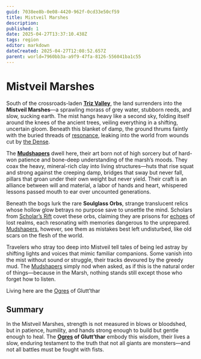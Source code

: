 ```yaml
---
guid: 7038ee8b-0e08-4420-962f-0cd33e50cf59
title: Mistveil Marshes
description: 
published: 1
date: 2025-04-27T13:37:10.438Z
tags: region
editor: markdown
dateCreated: 2025-04-27T12:08:52.657Z
parent: world=7960bb3a-a9f9-47fa-8126-556041ba1c55
---
```


# Mistveil Marshes

South of the crossroads-laden **[Triz Valley](/geography/settlement/city/triz-valley.md)**, the land surrenders into the **Mistveil Marshes**—a sprawling morass of grey water, stubborn reeds, and slow, sucking earth. The mist hangs heavy like a second sky, folding itself around the knees of the ancient trees, veiling everything in a shifting, uncertain gloom. Beneath this blanket of damp, the ground thrums faintly with the buried threads of [resonance](/raw/20250501/resonance/resonance.md), leaking into the world from wounds cut by [the Dense](/geography/realm/the-dense.md).

The **[Mudshapers](/raw/20250501/mudshaper/mudshapers.md)** dwell here, their art born not of high sorcery but of hard-won patience and bone-deep understanding of the marsh’s moods. They coax the heavy, mineral-rich clay into living structures—huts that rise squat and strong against the creeping damp, bridges that sway but never fall, pillars that groan under their own weight but never yield. Their craft is an alliance between will and material, a labor of hands and heart, whispered lessons passed mouth to ear over uncounted generations.

Beneath the bogs lurk the rare **Soulglass Orbs**, strange translucent relics whose hollow glow betrays no purpose save to unsettle the mind. Scholars from [Scholar’s Rift](/geography/settlement/enclave/scholars-rift/scholars-rift.md) covet these orbs, claiming they are prisons for [echoes](/raw/20250501/soul/echoes.md) of lost realms, each resonating with memories dangerous to the unprepared. [Mudshapers](/raw/20250501/mudshaper/mudshapers.md), however, see them as mistakes best left undisturbed, like old scars on the flesh of the world.

Travelers who stray too deep into Mistveil tell tales of being led astray by shifting lights and voices that mimic familiar companions. Some vanish into the mist without sound or struggle, their tracks devoured by the greedy mud. The [Mudshapers](/raw/20250501/mudshaper/mudshapers.md) simply nod when asked, as if this is the natural order of things—because in the Marsh, nothing stands still except those who forget how to listen.

Living here are the [Ogres](/raw/20250501/ogre/ogres.md) of Glutt’thar

## Summary
In the Mistveil Marshes, strength is not measured in blows or bloodshed, but in patience, humility, and hands strong enough to build but gentle enough to heal. The **[Ogres](/raw/20250501/ogre/ogres.md) of Glutt’thar** embody this wisdom, their lives a slow, enduring testament to the truth that not all giants are monsters—and not all battles must be fought with fists.

